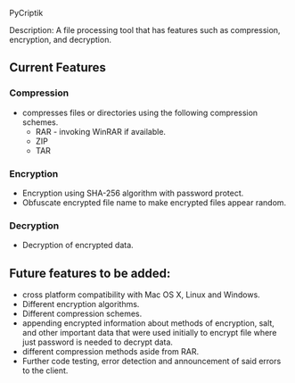 PyCriptik

Description: A file processing tool that has features such as compression, encryption, and decryption. 

Current Features 
----------------------------
### Compression
- compresses files or directories using the following compression schemes. 
  - RAR - invoking WinRAR if available. 
  - ZIP
  - TAR 

### Encryption 
- Encryption using SHA-256 algorithm with password protect. 
- Obfuscate encrypted file name to make encrypted files appear random.

### Decryption 
- Decryption of encrypted data. 

Future features to be added:
----------------------------
- cross platform compatibility with Mac OS X, Linux and Windows. 
- Different encryption algorithms. 
- Different compression schemes. 
- appending encrypted information about methods of encryption, salt, and other important data that were used initially to encrypt file where just password is needed to decrypt data. 
- different compression methods aside from RAR. 
- Further code testing, error detection and announcement of said errors to the client. 